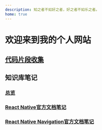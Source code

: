 ```yaml
---
description: 知之者不如好之者，好之者不如乐之者。
home: true
---
```

# 欢迎来到我的个人网站

## [代码片段收集](./snippets/index.md)

## 知识库笔记

### [总览](./base/index.md)

### [React Native官方文档笔记](./base/reactnative/reactnative.md)

### [React Native Navigation官方文档笔记](./base/reactnative/reactnativenavigation.md)
